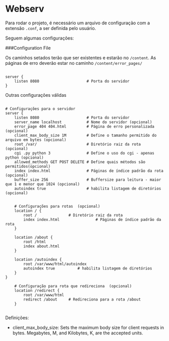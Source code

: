 # Webserv

Para rodar o projeto, é necessário um arquivo de configuração com a extensão ``.conf``, a ser definida pelo usuário.

Seguem algumas configurações:

###Configuration File

Os caminhos setados terão que ser existentes e estarão no ``/content``.
As páginas de erro deverão estar no caminho ``/content/error_pages/``

```# Configuração mínima para o webserv rodar

server {
	listen 8080						# Porta do servidor
}
```

Outras configurações válidas

```# Exemplo de arquivo de configuração para servidor HTTP

# Configurações para o servidor
server {
	listen 8080						# Porta do servidor
	server_name localhost			# Nome do servidor (opcional)
	error_page 404 404.html			# Página de erro personalizada (opcional)
	client_max_body_size 1M			# Define o tamanho permitido do arquivo em bytes (opcional)
	root /var/						# Diretório raiz da rota (opcional)
	cgi .py python 3				# Define o uso do cgi - apenas python (opcional)
	allowed_methods GET POST DELETE # Define quais métodos são permitidos(opcional)
	index index.html				# Páginas de índice padrão da rota (opcional)
	buffer_size 256					# Buffersize para leitura - maior que 1 e menor que 1024 (opcional)
	autoindex true					# habilita listagem de diretórios (opcional)


	# Configurações para rotas  (opcional)
	location / {
		root /				# Diretório raiz da rota
		index index.html				# Páginas de índice padrão da rota
	}

	location /about {
		root /html
		index about.html
	}

	location /autoindex {
		root /var/www/html/autoindex
		autoindex true			# habilita listagem de diretórios
	}
}
```



```
	# Configuração para rota que redireciona  (opcional)
	location /redirect {
		root /var/www/html
		redirect /about		# Redireciona para a rota /about
	}


```

Definições:

- client_max_body_size:
	Sets the maximum body size for client requests in bytes.
	Megabytes, M, and Kilobytes, K, are the accepted units.

